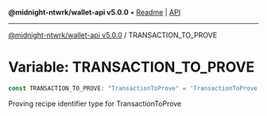 **@midnight-ntwrk/wallet-api v5.0.0** • [Readme](../README.md) \| [API](../globals.md)

***

[@midnight-ntwrk/wallet-api v5.0.0](../README.md) / TRANSACTION\_TO\_PROVE

# Variable: TRANSACTION\_TO\_PROVE

```ts
const TRANSACTION_TO_PROVE: "TransactionToProve" = 'TransactionToProve';
```

Proving recipe identifier type for TransactionToProve
